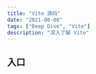 ```yaml
---
title: "Vite 源码"
date: "2021-08-08"
tags: ["Deep Dive", "Vite"]
description: "深入了解 Vite"
---
```


## 入口
